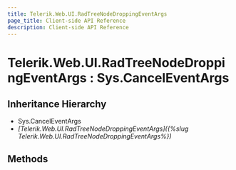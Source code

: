 ```yaml
---
title: Telerik.Web.UI.RadTreeNodeDroppingEventArgs 
page_title: Client-side API Reference
description: Client-side API Reference
---
```


# Telerik.Web.UI.RadTreeNodeDroppingEventArgs : Sys.CancelEventArgs

## Inheritance Hierarchy

* Sys.CancelEventArgs
* *[Telerik.Web.UI.RadTreeNodeDroppingEventArgs]({%slug Telerik.Web.UI.RadTreeNodeDroppingEventArgs%})*

## Methods